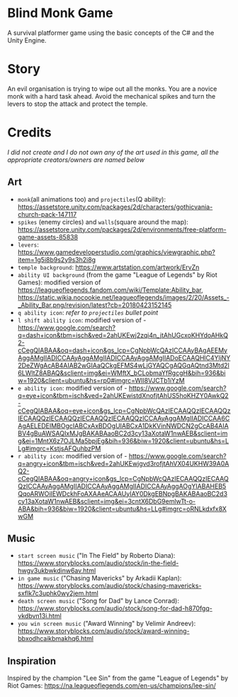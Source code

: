 # Blind Monk Game
A survival platformer game using the basic concepts of the C# and the Unity Engine.

# Story
An evil organisation is trying to wipe out all the monks. You are a novice monk with a hard task ahead. Avoid the mechanical spikes and turn the levers to stop the attack and protect the temple.

# Credits
*I did not create and I do not own any of the art used in this game, all the appropriate creators/owners are named below*
## Art
* `monk`(all animations too) and `projectiles`(Q ability): https://assetstore.unity.com/packages/2d/characters/gothicvania-church-pack-147117
* `spikes` (enemy circles) and `walls`(square around the map): https://assetstore.unity.com/packages/2d/environments/free-platform-game-assets-85838
* `levers`: https://www.gamedeveloperstudio.com/graphics/viewgraphic.php?item=1g5i8b9s2y9s3h2i8g
* `temple background`: https://www.artstation.com/artwork/ErvZn
* `ability UI background` (from the game "League of Legends" by Riot Games): modified version of https://leagueoflegends.fandom.com/wiki/Template:Ability_bar, https://static.wikia.nocookie.net/leagueoflegends/images/2/20/Assets_-_Ability_Bar.png/revision/latest?cb=20180423152145
* `q ability icon`: *refer to `projectiles` bullet point*
* `l shift ability icon`: modified version of - https://www.google.com/search?q=dash+icon&tbm=isch&ved=2ahUKEwj2zqi4n_jtAhUGcxoKHYdoAHkQ2-cCegQIABAA&oq=dash+icon&gs_lcp=CgNpbWcQAzICCAAyBAgAEEMyAggAMgIIADICCAAyAggAMgIIADICCAAyAggAMgIIADoECAAQHlC4YljNY2DeZWgAcAB4AIAB2wGIAaQCkgEFMS4wLjGYAQCgAQGqAQtnd3Mtd2l6LWltZ8ABAQ&sclient=img&ei=WMftX_bCLobmaYfRgcgH&bih=936&biw=1920&client=ubuntu&hs=rp0#imgrc=WlI8VJCTb1iYzM
* `e ability icon`: modified version of - https://www.google.com/search?q=eye+icon&tbm=isch&ved=2ahUKEwistdXnofjtAhUS5hoKHZY0AwkQ2-cCegQIABAA&oq=eye+icon&gs_lcp=CgNpbWcQAzIECAAQQzIECAAQQzIECAAQQzIECAAQQzIECAAQQzIECAAQQzICCAAyAggAMgIIADICCAA6CAgAELEDEIMBOgcIABCxAxBDOgUIABCxA1DkKVinNWDCN2gCcAB4AIABV4gBuAWSAQIxMJgBAKABAaoBC2d3cy13aXotaW1nwAEB&sclient=img&ei=1MntX6z7OJLMa5bpjEg&bih=936&biw=1920&client=ubuntu&hs=LLg#imgrc=KstjsAFQuhbzPM
* `r ability icon`: modified version of - https://www.google.com/search?q=angry+icon&tbm=isch&ved=2ahUKEwjgvd3rofjtAhVX04UKHW39A0AQ2-cCegQIABAA&oq=angry+icon&gs_lcp=CgNpbWcQAzIECAAQQzIECAAQQzICCAAyAggAMgIIADICCAAyAggAMgIIADICCAAyAggAOgYIABAHEB5QqoARWOiIEWDckhFoAXAAeACAAUyIAY0DkgEBNpgBAKABAaoBC2d3cy13aXotaW1nwAEB&sclient=img&ei=3cntX6DbG9emlwTt-o-ABA&bih=936&biw=1920&client=ubuntu&hs=LLg#imgrc=oRNLkdxfx8XwGM

## Music
* `start screen music` ("In The Field" by Roberto Diana): https://www.storyblocks.com/audio/stock/in-the-field-hwgv3ukbwkdinw6av.html
* `in game music` ("Chasing Mavericks" by Arkadii Kaplan): https://www.storyblocks.com/audio/stock/chasing-mavericks-sxflk7c3uphk0wy2jem.html
* `death screen music` ("Song for Dad" by Lance Conrad): https://www.storyblocks.com/audio/stock/song-for-dad-h870fgq-vkdbvn13i.html
* `you win screen music` ("Award Winning" by Velimir Andreev): https://www.storyblocks.com/audio/stock/award-winning-bbxodhcaikbmakhq6.html

## Inspiration
Inspired by the champion "Lee Sin" from the game "League of Legends" by Riot Games: https://na.leagueoflegends.com/en-us/champions/lee-sin/
